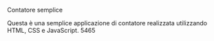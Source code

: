 Contatore semplice

Questa è una semplice applicazione di contatore realizzata utilizzando HTML, CSS e JavaScript. 
5465


